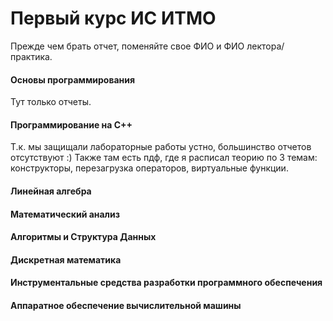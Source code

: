 # Первый курс ИС ИТМО
Прежде чем брать отчет, поменяйте свое ФИО и ФИО лектора/практика.
#### Основы программирования
Тут только отчеты.
#### Программирование на C++
Т.к. мы защищали лабораторные работы устно, большинство отчетов отсутствуют :)
Также там есть пдф, где я расписал теорию по 3 темам: конструкторы, перезагрузка операторов, виртуальные функции.
#### Линейная алгебра
#### Математический анализ
#### Алгоритмы и Структура Данных
#### Дискретная математика
#### Инструментальные средства разработки программного обеспечения
#### Аппаратное обеспечение вычислительной машины
